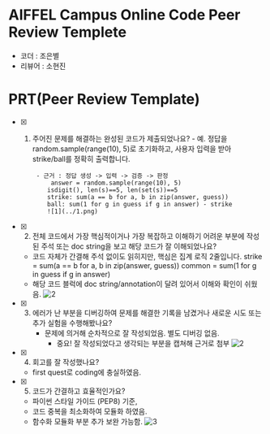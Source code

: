 # AIFFEL Campus Online Code Peer Review Templete
- 코더 : 조은별
- 리뷰어 : 소현진


# PRT(Peer Review Template)
- [X] 1. 주어진 문제를 해결하는 완성된 코드가 제출되었나요? 
          - 예. 정답을 random.sample(range(10), 5)로 초기화하고, 
               사용자 입력을 받아 strike/ball를 정확히 출력합니다.

          - 근거 : 정답 생성 -> 입력 -> 검증 -> 판정
              answer = random.sample(range(10), 5)
             isdigit(), len(s)==5, len(set(s))==5
             strike: sum(a == b for a, b in zip(answer, guess))
             ball: sum(1 for g in guess if g in answer) - strike
             ![1](../1.png)

- [X] 2. 전체 코드에서 가장 핵심적이거나 가장 복잡하고 이해하기 어려운 부분에 작성된 
주석 또는 doc string을 보고 해당 코드가 잘 이해되었나요?
    - 코드 자체가 간결해 주석 없이도 읽히지만, 핵심은 집계 로직 2줄입니다.
       strike = sum(a == b for a, b in zip(answer, guess))
       common = sum(1 for g in guess if g in answer) 
    - 해당 코드 블럭에 doc string/annotation이 달려 있어서 이해와 확인이 쉬웠음.
              ![2](../2.png)

- [X] 3. 에러가 난 부분을 디버깅하여 문제를 해결한 기록을 남겼거나
새로운 시도 또는 추가 실험을 수행해봤나요?
      - 문제에 의거해 순차적으로 잘 작성되었음. 별도 디버깅 없음.
        - 중요! 잘 작성되었다고 생각되는 부분을 캡쳐해 근거로 첨부
         ![2](../2.png) 
- [X] 4. 회고를 잘 작성했나요?
    - first quest로 coding에 충실하였음.
        
- [X] 5. 코드가 간결하고 효율적인가요?
    - 파이썬 스타일 가이드 (PEP8) 기준, 
    - 코드 중복을 최소화하여 모듈화 하였음. 
    - 함수화 모듈화 부분 추가 보완 가능함.
       ![3](../3.png)

